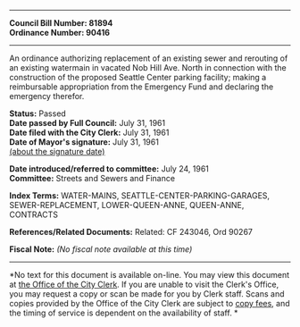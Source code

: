 * * * * *  
  
**Council Bill Number: [](#h0)[](#h2)81894**   
**Ordinance Number: 90416**  
  
* * * * *  
  
An ordinance authorizing replacement of an existing sewer and rerouting of an existing watermain in vacated Nob Hill Ave. North in connection with the construction of the proposed Seattle Center parking facility; making a reimbursable appropriation from the Emergency Fund and declaring the emergency therefor.  
  
**Status:** Passed   
**Date passed by Full Council:** July 31, 1961   
**Date filed with the City Clerk:** July 31, 1961   
**Date of Mayor's signature:** July 31, 1961   
[(about the signature date)](/~public/approvaldate.htm)   
  
  
**Date introduced/referred to committee:** July 24, 1961   
**Committee:** Streets and Sewers and Finance   
  
**Index Terms:** WATER-MAINS, SEATTLE-CENTER-PARKING-GARAGES, SEWER-REPLACEMENT, LOWER-QUEEN-ANNE, QUEEN-ANNE, CONTRACTS  
  
**References/Related Documents:** Related: CF 243046, Ord 90267  
  
**Fiscal Note:** *(No fiscal note available at this time)*  
  
* * * * *  
  
*No text for this document is available on-line. You may view this document at [the Office of the City Clerk](http://www.seattle.gov/leg/clerk/contactUs.htm). If you are unable to visit the Clerk's Office, you may request a copy or scan be made for you by Clerk staff. Scans and copies provided by the Office of the City Clerk are subject to [copy fees](http://clerk.seattle.gov/~public/clerkfees.htm), and the timing of service is dependent on the availability of staff. *  
  
  
